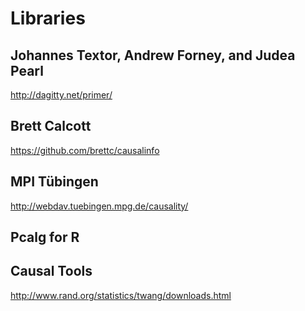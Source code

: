 # Libraries

## Johannes Textor, Andrew Forney, and Judea Pearl

http://dagitty.net/primer/

## Brett Calcott

https://github.com/brettc/causalinfo

## MPI Tübingen

http://webdav.tuebingen.mpg.de/causality/

## Pcalg for R

## Causal Tools

http://www.rand.org/statistics/twang/downloads.html

